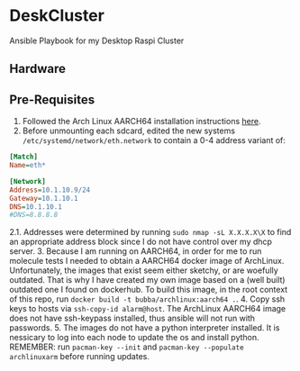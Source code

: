 # DeskCluster

Ansible Playbook for my Desktop Raspi Cluster

## Hardware

## Pre-Requisites

1. Followed the Arch Linux AARCH64 installation instructions [here](https://archlinuxarm.org/platforms/armv8/broadcom/raspberry-pi-4).
2. Before unmounting each sdcard, edited the new systems
  `/etc/systemd/network/eth.network` to contain a 0-4 address variant of:

```ini
[Match]
Name=eth*

[Network]
Address=10.1.10.9/24
Gateway=10.1.10.1
DNS=10.1.10.1
#DNS=8.8.8.8
```

2.1. Addresses were determined by running `sudo nmap -sL X.X.X.X\X`
  to find an appropriate address block since I do not have control over my dhcp server.
3. Because I am running on AARCH64, in order for me to run molecule tests
  I needed to obtain a AARCH64 docker image of ArchLinux. Unfortunately, the images
  that exist seem either sketchy, or are woefully outdated. That is why I have
  created my own image based on a (well built) outdated one I found on
  dockerhub. To build this image, in the root context of this repo,
  run `docker build -t bubba/archlinux:aarch64 .`.
4. Copy ssh keys to hosts via `ssh-copy-id alarm@host`. The ArchLinux AARCH64
  image does not have ssh-keypass installed, thus ansible will not run with passwords.
5. The images do not have a python interpreter installed. It is nessicary to
  log into each node to update the os and install python. REMEMBER: run
  `pacman-key --init` and `pacman-key --populate archlinuxarm` before running updates.

